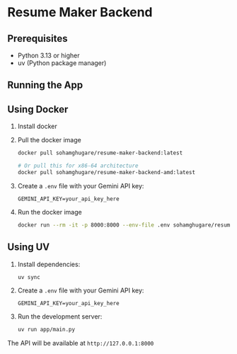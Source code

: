 # Resume Maker Backend

## Prerequisites

- Python 3.13 or higher
- uv (Python package manager)

## Running the App

## Using Docker

1. Install docker

2. Pull the docker image
   ```bash
   docker pull sohamghugare/resume-maker-backend:latest

   # Or pull this for x86-64 architecture
   docker pull sohamghugare/resume-maker-backend-amd:latest
   ```

3. Create a `.env` file with your Gemini API key:
   ```
   GEMINI_API_KEY=your_api_key_here
   ```

4. Run the docker image
   ```bash
   docker run --rm -it -p 8000:8000 --env-file .env sohamghugare/resume-maker-backend:latest
   ```

## Using UV

1. Install dependencies:
   ```bash
   uv sync
   ```

2. Create a `.env` file with your Gemini API key:
   ```
   GEMINI_API_KEY=your_api_key_here
   ```

3. Run the development server:
   ```bash
   uv run app/main.py
   ```

The API will be available at `http://127.0.0.1:8000`